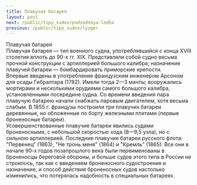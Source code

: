 ```yaml
---
title: Плавучая батарея
layout: post
next: /public/tipy_sudov/podvodnaya-lodka
previous: /public/tipy_sudov/lyuger
---
```


Плавучая батарея  
Плавучая батарея — тип военного судна, употреблявшийся с конца XVIII столетия вплоть до 90-х гг. XIX. Представляли собой судно весьма прочной конструкции с артиллерией большого калибра; назначение плавучей батареи — бомбардировать приморские крепости.  
Впервые введены в употребление французским инженером Арсоном для осады Гибралтара (1782). Имели тогда 2—3 мачты; вооружались мортирами и несколькими орудиями самого большого калибра, установленными посередине судна. Со времени введения пара плавучую батарею начали снабжать паровым двигателем, хотя весьма слабым. В 1855 г. французы построили три плавучих батареи деревянные, но обложенные по борту железными плитами (первые броненосные батареи).   
Усовершенствованные плавучие батареи явились судами броненосными, с небольшой скоростью хода (8—9,5 узла), но с сильною артиллерией. Последние плавучие батареи русского флота: "Первенец" (1863), "Не тронь меня" (1864) и "Кремль" (1865). Все они в начале 90-х годов позапрошлого века были переименованы в броненосцы береговой обороны, и больше судов этого типа в России не строилось, так как с введением броненосного судостроения и назначение, и способ действия броненосных судов настолько изменились, что потерялась надобность в специальных батареях.